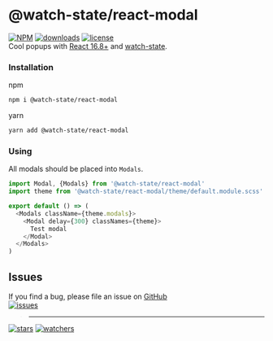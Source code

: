 # @watch-state/react-modal
[![NPM](https://img.shields.io/npm/v/@watch-state/react-modal.svg)](https://github.com/d8corp/watch-state-react-modal/blob/master/CHANGELOG.md)
[![downloads](https://img.shields.io/npm/dm/@watch-state/react-modal.svg)](https://www.npmjs.com/package/@watch-state/react-modal)
[![license](https://img.shields.io/npm/l/@watch-state/react-modal)](https://github.com/d8corp/watch-state-react-modal/blob/master/LICENSE)  
Cool popups with [React 16.8+](https://reactjs.org) and [watch-state](https://mobx.js.org).
### Installation
npm
```bash
npm i @watch-state/react-modal
```
yarn
```bash
yarn add @watch-state/react-modal
```
### Using
All modals should be placed into `Modals`.
```typescript jsx
import Modal, {Modals} from '@watch-state/react-modal'
import theme from '@watch-state/react-modal/theme/default.module.scss'

export default () => (
  <Modals className={theme.modals}>
    <Modal delay={300} classNames={theme}>
      Test modal
    </Modal>
  </Modals>
)
```
## Issues
If you find a bug, please file an issue on [GitHub](https://github.com/d8corp/watch-state-react-modal/issues)  
[![issues](https://img.shields.io/github/issues-raw/d8corp/watch-state-react-modal)](https://github.com/d8corp/watch-state-react-modal/issues)  
> ---
[![stars](https://img.shields.io/github/stars/d8corp/watch-state-react-modal?style=social)](https://github.com/d8corp/watch-state-react-modal/stargazers)
[![watchers](https://img.shields.io/github/watchers/d8corp/watch-state-react-modal?style=social)](https://github.com/d8corp/watch-state-react-modal/watchers)

